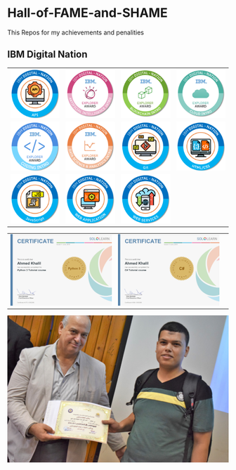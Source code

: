 # Hall-of-FAME-and-SHAME
This Repos for my achievements and penalities 
## IBM Digital Nation
|      |   |   |   |
|:----:|:-------:|:----------:|:---------:|
| ![](Cert/api.png)	| ![](Cert/artificial-intelligence-intro.png)| ![](Cert/blockchain-intro.png)|![](Cert/cloud-intro.png)|	
| ![](Cert/coding-intro.png)| ![](Cert/data-science-analytics-intro.png)|	![](Cert/git.png)|![](Cert/html-css.png	)|
| ![](Cert/javascript.png)|![](Cert/web-development.png)	|![](Cert/web-services.png)||

||||
|:-:|:-:|:-:|
|![](Cert/cert-1073-13362098.jpg)|![](Cert/3.JPG)|

![](Cert/DSC_0192.JPG)

